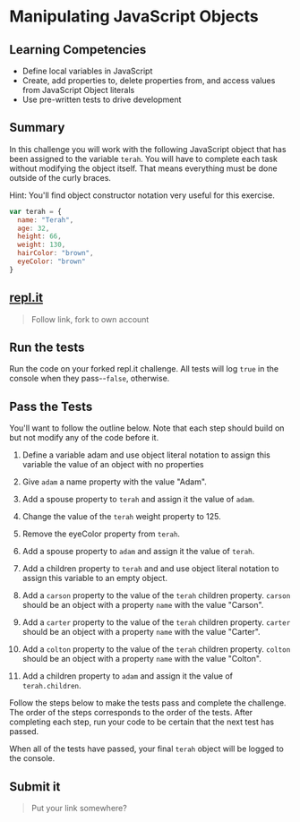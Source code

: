 # Manipulating JavaScript Objects

## Learning Competencies
- Define local variables in JavaScript
- Create, add properties to, delete properties from, and access values from JavaScript Object literals
- Use pre-written tests to drive development

## Summary

In this challenge you will work with the following JavaScript object that has been assigned to the variable `terah`. You will have to complete each task without modifying the object itself. That means everything must be done outside of the curly braces.

Hint: You'll find object constructor notation very useful for this exercise.

```javascript
var terah = {
  name: "Terah",
  age: 32,
  height: 66,
  weight: 130,
  hairColor: "brown",
  eyeColor: "brown"
}
```

## [repl.it](https://repl.it/@kelly_keating/Manipulating-JS-Objects)
> Follow link, fork to own account

## Run the tests 
Run the code on your forked repl.it challenge. All tests will log `true` in the console when they pass--`false`, otherwise.

## Pass the Tests
You'll want to follow the outline below. Note that each step should build on but not modify any of the code before it.

1. Define a variable adam and use object literal notation to assign this variable the value of an object with no properties

2. Give `adam` a name property with the value "Adam".

3. Add a spouse property to `terah` and assign it the value of `adam`.

4. Change the value of the `terah` weight property to 125.

5. Remove the eyeColor property from `terah`.

6. Add a spouse property to `adam` and assign it the value of `terah`.

7. Add a children property to `terah` and and use object literal notation to assign
 this variable to an empty object.

8. Add a `carson` property to the value of the `terah` children property. `carson` should be an object with a property `name` with the value "Carson".

9. Add a `carter` property to the value of the `terah` children property. `carter` should be an object with a property `name` with the value "Carter".

10. Add a `colton` property to the value of the `terah` children property. `colton` should be an object with a property `name` with the value "Colton".

11. Add a children property to `adam` and assign it the value of `terah.children`.

Follow the steps below to make the tests pass and complete the challenge.
The order of the steps corresponds to the order of the tests. After completing
each step, run your code to be certain that the next test has passed.

When all of the tests have passed, your final `terah` object will be logged to the console.

## Submit it 
> Put your link somewhere?
